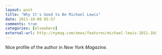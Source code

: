 ```yaml
---
layout: post  
title: "Why It's Good to Be Michael Lewis"  
date: 2011-10-08 05:57  
comments: true  
categories: [elsewhere]
external-url: http://nymag.com/news/features/michael-lewis-2011-10/  
---
```


Nice profile of the author in _New York Magazine_.
